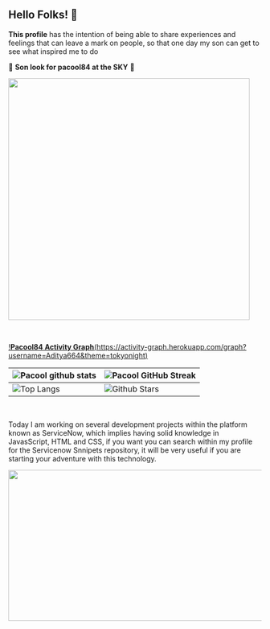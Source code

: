## Hello Folks! 👋

**This profile** has the intention of being able to share experiences and feelings that can leave a mark on people, so that one day my son can get to see what inspired me to do

🦕 **Son look for pacool84 at the SKY** 🦖

<img
      src="https://media0.giphy.com/media/Vdn2fjMv5ASxI3rZ3S/source.gif"
      width="480px"
      height="480px"
    />

  <br>
  
[!**Pacool84 Activity Graph**(https://activity-graph.herokuapp.com/graph?username=Aditya664&theme=tokyonight)](https://git.io/praveenscience)

| ![Pacool github stats](https://github-readme-stats.vercel.app/api?username=Pacool84&show_icons=true&theme=tokyonight) | ![Pacool GitHub Streak](https://github-readme-streak-stats.herokuapp.com/?user=Pacool84&theme=tokyonight)                                                                                                           |
| --------------------------------------------------------------------------------------------------------------------- | ------------------------------------------------------------------------------------------------------------------------------------------------------------------------------------------------------------------- |
| ![Top Langs](https://github-readme-stats.vercel.app/api/top-langs/?username=pacool84&theme=tokyonight)                | ![Github Stars](https://github-readme-stats.vercel.app/api?username=pacool84&show_icons=true&locale=en&count_private=true&hide_rank=true&custom_title=My%20GitHub%20Stats&disable_animations=true&theme=tokyonight) |

<br>

Today I am working on several development projects within the platform known as ServiceNow, which implies having solid knowledge in JavasScript, HTML and CSS, if you want you can search within my profile for the Servicenow Snnipets repository, it will be very useful if you are starting your adventure with this technology.

<img
      src="https://www.srividyatech.com/wp-content/uploads/2021/01/Servicenow.jpg"
      width="560px"
      height="300px"
    />
